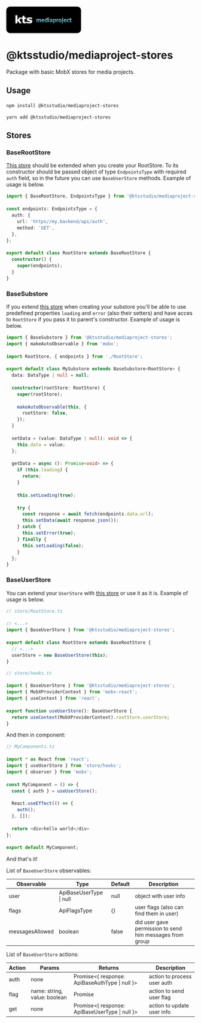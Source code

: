 ![kts](./logo.png)

# @ktsstudio/mediaproject-stores

Package with basic MobX stores for media projects.

## Usage

`npm install @ktsstudio/mediaproject-stores`

`yarn add @ktsstudio/mediaproject-stores`

## Stores

### BaseRootStore

[This store](./src/stores/BaseRootStore.ts) should be extended when you create your RootStore. To its constructor should be passed object of type `EndpointsType` with required `auth` field, so in the future you can use `BaseUserStore` methods. Example of usage is below.

```typescript
import { BaseRootStore, EndpointsType } from '@ktsstudio/mediaproject-stores';

const endpoints: EndpointsType = {
  auth: {
    url: 'https//my.backend/api/auth',
    method: 'GET',
  },
};

export default class RootStore extends BaseRootStore {
  constructor() {
    super(endpoints);
  }
}
```

### BaseSubstore

If you extend [this store](./src/stores/BaseSubstore.ts) when creating your substore you'll be able to use predefined properties `loading` and `error` (also their setters) and have acces to `RootStore` if you pass it to parent's constructor. Example of usage is below.

```typescript
import { BaseSubstore } from '@ktsstudio/mediaproject-stores';
import { makeAutoObservable } from 'mobx';

import RootStore, { endpoints } from './RootStore';

export default class MySubstore extends BaseSubstore<RootStore> {
  data: DataType | null = null;

  constructor(rootStore: RootStore) {
    super(rootStore);

    makeAutoObservable(this, {
      rootStore: false,
    });
  }

  setData = (value: DataType | null): void => {
    this.data = value;
  };

  getData = async (): Promise<void> => {
    if (this.loading) {
      return;
    }

    this.setLoading(true);

    try {
      const response = await fetch(endpoints.data.url);
      this.setData(await response.json());
    } catch {
      this.setError(true);
    } finally {
      this.setLoading(false);
    }
  };
}
```

### BaseUserStore

You can extend your `UserStore` with [this store](./src/stores/BaseUserStore.ts) or use it as it is. Example of usage is below.

```typescript
// store/RootStore.ts

// <...>
import { BaseUserStore } from '@ktsstudio/mediaproject-stores';

export default class RootStore extends BaseRootStore {
  // <...>
  userStore = new BaseUserStore(this);
}
```

```typescript
// store/hooks.ts

import { BaseUserStore } from '@ktsstudio/mediaproject-stores';
import { MobXProviderContext } from 'mobx-react';
import { useContext } from 'react';

export function useUserStore(): BaseUserStore {
  return useContext(MobXProviderContext).rootStore.userStore;
}
```

And then in component:

```typescript
// MyComponents.ts

import * as React from 'react';
import { useUserStore } from 'store/hooks';
import { observer } from 'mobx';

const MyComponent = () => {
  const { auth } = useUserStore();

  React.useEffect(() => {
    auth();
  }, []);

  return <div>hello world</div>
};

export default MyComponent;
```

And that's it!

List of `BaseUserStore` observables:

| **Observable**  | **Type**                | **Default** | **Description**                                           |
|-----------------|-------------------------|-------------|-----------------------------------------------------------|
| user            | ApiBaseUserType \| null | null        | object with user info                                     |
| flags           | ApiFlagsType            | {}          | user flags (also can find them in user)                   |
| messagesAllowed | boolean                 | false       | did user gave permission to send him messages from group  |

List of `BaseUserStore` actions: 

| **Action** | **Params**                    | **Returns**                                    | **Description**             |
|------------|-------------------------------|------------------------------------------------|-----------------------------|
| auth       | none                          | Promise<{ response: ApiBaseAuthType \| null }> | action to process user auth |
| flag       | name: string,  value: boolean | Promise<boolean>                               | action to send user flag    |
| get        | none                          | Promise<{ response: ApiBaseUserType \| null }> | action to update user info  |


